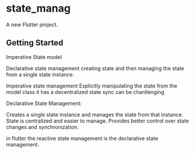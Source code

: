 
# state_manag

A new Flutter project.

## Getting Started

Imperative State model

Declarative state management
creating state and then managing the state from a single state instance.


Imperative state management
Explicitly manipulating the state from the model class 
it has a decentralized state 
sync can be chanllenging

Declarative State Management:

Creates a single state instance and manages the state from that instance.
State is centralized and easier to manage.
Provides better control over state changes and synchronization.


in flutter the reactive state management is the declarative state management.